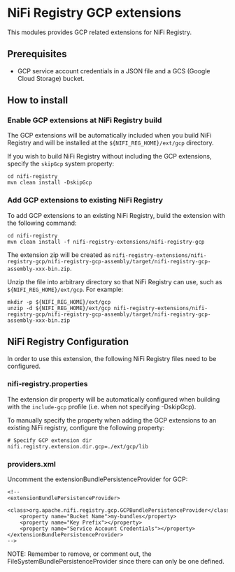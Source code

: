 <!--
  Licensed to the Apache Software Foundation (ASF) under one or more
  contributor license agreements.  See the NOTICE file distributed with
  this work for additional information regarding copyright ownership.
  The ASF licenses this file to You under the Apache License, Version 2.0
  (the "License"); you may not use this file except in compliance with
  the License.  You may obtain a copy of the License at
      http://www.apache.org/licenses/LICENSE-2.0
  Unless required by applicable law or agreed to in writing, software
  distributed under the License is distributed on an "AS IS" BASIS,
  WITHOUT WARRANTIES OR CONDITIONS OF ANY KIND, either express or implied.
  See the License for the specific language governing permissions and
  limitations under the License.
-->
# NiFi Registry GCP extensions

This modules provides GCP related extensions for NiFi Registry.

## Prerequisites

* GCP service account credentials in a JSON file and a GCS (Google Cloud Storage) bucket.

## How to install

### Enable GCP extensions at NiFi Registry build

The GCP extensions will be automatically included when you build NiFi Registry and will be installed at the `${NIFI_REG_HOME}/ext/gcp` directory.

If you wish to build NiFi Registry without including the GCP extensions, specify the `skipGcp` system property:
```
cd nifi-registry
mvn clean install -DskipGcp
```

### Add GCP extensions to existing NiFi Registry

To add GCP extensions to an existing NiFi Registry, build the extension with the following command:

```
cd nifi-registry
mvn clean install -f nifi-registry-extensions/nifi-registry-gcp
```

The extension zip will be created as `nifi-registry-extensions/nifi-registry-gcp/nifi-registry-gcp-assembly/target/nifi-registry-gcp-assembly-xxx-bin.zip`.

Unzip the file into arbitrary directory so that NiFi Registry can use, such as `${NIFI_REG_HOME}/ext/gcp`.
For example:

```
mkdir -p ${NIFI_REG_HOME}/ext/gcp
unzip -d ${NIFI_REG_HOME}/ext/gcp nifi-registry-extensions/nifi-registry-gcp/nifi-registry-gcp-assembly/target/nifi-registry-gcp-assembly-xxx-bin.zip
```

## NiFi Registry Configuration

In order to use this extension, the following NiFi Registry files need to be configured.

### nifi-registry.properties

The extension dir property will be automatically configured when building with the `include-gcp` profile (i.e. when not specifying -DskipGcp).

To manually specify the property when adding the GCP extensions to an existing NiFi registry, configure the following property:
```
# Specify GCP extension dir
nifi.registry.extension.dir.gcp=./ext/gcp/lib
```

### providers.xml

Uncomment the extensionBundlePersistenceProvider for GCP:
```
<!--
<extensionBundlePersistenceProvider>
    <class>org.apache.nifi.registry.gcp.GCPBundlePersistenceProvider</class>
    <property name="Bucket Name">my-bundles</property>
    <property name="Key Prefix"></property>
    <property name="Service Account Credentials"></property>
</extensionBundlePersistenceProvider>
-->
```

NOTE: Remember to remove, or comment out, the FileSystemBundlePersistenceProvider since there can only be one defined.

